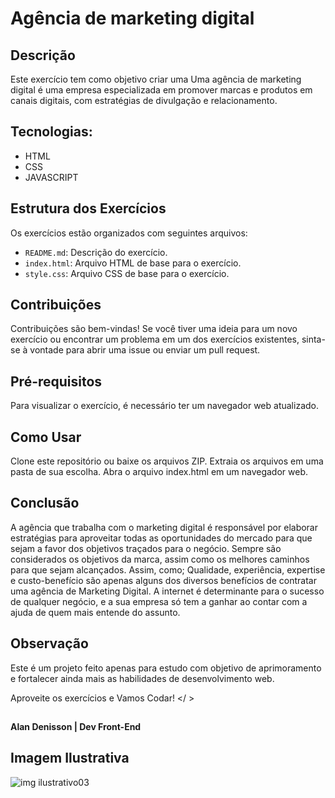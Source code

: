 # Agência de marketing digital

## Descrição
Este exercício tem como objetivo criar uma Uma agência de marketing digital é uma empresa especializada em promover marcas e produtos em canais digitais, com estratégias de divulgação e relacionamento.

## Tecnologias: 
- HTML
- CSS
- JAVASCRIPT

## Estrutura dos Exercícios
Os exercícios estão organizados com seguintes arquivos:

- `README.md`: Descrição do exercício.
- `index.html`: Arquivo HTML de base para o exercício.
- `style.css`: Arquivo CSS de base para o exercício.

## Contribuições

Contribuições são bem-vindas! Se você tiver uma ideia para um novo exercício ou encontrar um problema em um dos exercícios existentes, sinta-se à vontade para abrir 
uma issue ou enviar um pull request.



## Pré-requisitos
Para visualizar o exercício, é necessário ter um navegador web atualizado.

## Como Usar
Clone este repositório ou baixe os arquivos ZIP.
Extraia os arquivos em uma pasta de sua escolha.
Abra o arquivo index.html em um navegador web.


## Conclusão
A agência que trabalha com o marketing digital é responsável por elaborar estratégias para aproveitar todas as oportunidades do mercado para que sejam a favor dos objetivos traçados para o negócio. Sempre são considerados os objetivos da marca, assim como os melhores caminhos para que sejam alcançados.
Assim, como; Qualidade, experiência, expertise e custo-benefício são apenas alguns dos diversos benefícios de contratar uma agência de Marketing Digital. A internet é determinante para o sucesso de qualquer negócio, e a sua empresa só tem a ganhar ao contar com a ajuda de quem mais entende do assunto.


## Observação

Este é um projeto feito apenas para estudo com objetivo de aprimoramento e fortalecer ainda mais as habilidades de desenvolvimento web.

Aproveite os exercícios e Vamos Codar! </ >

##
**Alan Denisson | Dev Front-End**


## Imagem Ilustrativa
![img ilustrativo03](https://github.com/alandenisson/Agencia-de-marketing-digital/assets/154476905/15a7b06c-6786-4341-982e-60b193144bd2)
